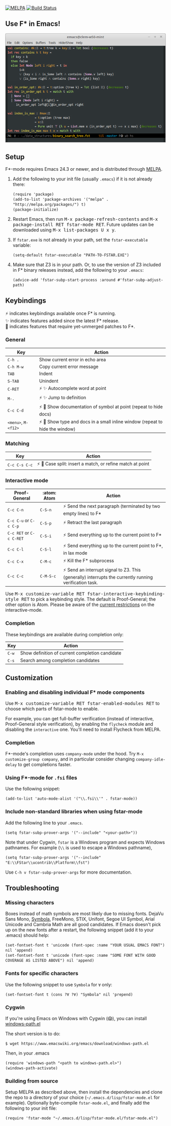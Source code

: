 [![MELPA](https://melpa.org/packages/fstar-mode-badge.svg)](https://melpa.org/#/fstar-mode) [![Build Status](https://travis-ci.org/FStarLang/fstar-mode.el.svg?branch=master)](https://travis-ci.org/FStarLang/fstar-mode.el)

## Use F* in Emacs!

![Screenshot](img/fstar-mode.png)

## Setup

F*-mode requires Emacs 24.3 or newer, and is distributed through [MELPA](https://melpa.org).

1.  Add the following to your init file (usually `.emacs`) if it is not already there:

    ```elisp
    (require 'package)
    (add-to-list 'package-archives '("melpa" . "http://melpa.org/packages/") t)
    (package-initialize)
    ```

2.  Restart Emacs, then run <kbd>M-x package-refresh-contents</kbd> and <kbd>M-x package-install RET fstar-mode RET</kbd>. Future updates can be downloaded using <kbd>M-x list-packages U x y</kbd>.

3.  If `fstar.exe` is not already in your path, set the `fstar-executable` variable:

    ```elisp
    (setq-default fstar-executable "PATH-TO-FSTAR.EXE")
    ```

4.  Make sure that Z3 is in your path. Or, to use the version of Z3 included in F* binary releases instead, add the following to your `.emacs`:

    ```elisp
    (advice-add 'fstar-subp-start-process :around #'fstar-subp-adjust-path)
    ```

## Keybindings

:zap: indicates keybindings available once F* is running.<br/>
:sparkles: indicates features added since the latest F* release.<br/>
:unicorn: indicates features that require yet-unmerged patches to F*.<br/>

### General

Key                 | Action
--------------------|----------------------------------
`C-h .`             | Show current error in echo area
`C-h M-w`           | Copy current error message
`TAB`               | Indent
`S-TAB`             | Unindent
`C-RET`             | :zap: :sparkles: Autocomplete word at point
`M-.`               | :zap: :sparkles: Jump to definition
`C-c C-d`           | :zap: :unicorn: Show documentation of symbol at point (repeat to hide docs)
`<menu>`, `M-<f12>` | :zap: :unicorn: Show type and docs in a small inline window (repeat to hide the window)

### Matching

Key                 | Action
--------------------|----------------------------------
`C-c C-s C-c`       | :zap: :unicorn: Case split: insert a match, or refine match at point


### Interactive mode

Proof-General            | :atom: Atom   | Action
-------------------------|---------------|----------------------------------------------------------
`C-c C-n`                | `C-S-n`       | :zap: Send the next paragraph (terminated by two empty lines) to F*
`C-c C-u` or `C-c C-p`   | `C-S-p`       | :zap: Retract the last paragraph
`C-c RET` or `C-c C-RET` | `C-S-i`       | :zap: Send everything up to the current point to F*
`C-c C-l`                | `C-S-l`       | :zap: Send everything up to the current point to F*, in lax mode
`C-c C-x`                | `C-M-c`       | :zap: Kill the F* subprocess
`C-c C-c`                | `C-M-S-c`     | :zap: Send an interrupt signal to Z3.  This (generally) interrupts the currently running verification task.

Use <kbd>M-x customize-variable RET fstar-interactive-keybinding-style RET</kbd> to pick a keybinding style. The default is Proof-General; the other option is Atom. Please be aware of the [current restrictions](https://github.com/FStarLang/FStar/wiki/Dealing-with-F%E2%98%85-dependencies#when-invoking-f-in-interactive-mode) on the interactive-mode.

### Completion

These keybindings are available during completion only:

Key     | Action
--------|------------------------------------------------
`C-w`   | Show definition of current completion candidate
`C-s`   | Search among completion candidates

## Customization

### Enabling and disabling individual F* mode components

Use <kbd>M-x customize-variable RET fstar-enabled-modules RET</kbd> to choose which parts of fstar-mode to enable.

For example, you can get full-buffer verification (instead of interactive, Proof-General style verification), by enabling the `flycheck` module and disabling the `interactive` one. You'll need to install Flycheck from MELPA.

### Completion

F*-mode's completion uses `company-mode` under the hood.  Try `M-x customize-group company`, and in particular consider changing `company-idle-delay` to get completions faster.

### Using F*-mode for `.fsi` files

Use the following snippet:

```elisp
(add-to-list 'auto-mode-alist '("\\.fsi\\'" . fstar-mode))
```

### Include non-standard libraries when using fstar-mode

Add the following line to your `.emacs`.

```elisp
(setq fstar-subp-prover-args '("--include" "<your-path>"))
```

Note that under Cygwin, `fstar` is a Windows program and expects Windows pathnames. For example (`\\` is used to escape a Windows pathname),

```elisp
(setq fstar-subp-prover-args '("--include" "E:\\FStar\\ucontrib\\Platform\\fst")
```

Use `C-h v fstar-subp-prover-args` for more documentation.

## Troubleshooting

### Missing characters

Boxes instead of math symbols are most likely due to missing fonts. DejaVu Sans Mono, [Symbola](http://shapecatcher.com/downloads/Symbola706.zip), FreeMono, STIX, Unifont, Segoe UI Symbol, Arial Unicode and Cambria Math are all good candidates. If Emacs doesn't pick up on the new fonts after a restart, the following snippet (add it to your .emacs) should help:

```elisp
(set-fontset-font t 'unicode (font-spec :name "YOUR USUAL EMACS FONT") nil 'append)
(set-fontset-font t 'unicode (font-spec :name "SOME FONT WITH GOOD COVERAGE AS LISTED ABOVE") nil 'append)
```

### Fonts for specific characters

Use the following snippet to use `Symbola` for `∀` only:

```elisp
(set-fontset-font t (cons ?∀ ?∀) "Symbola" nil 'prepend)
```

### Cygwin

If you're using Emacs on Windows with Cygwin (😱), you can install [windows-path.el](https://www.emacswiki.org/emacs/windows-path.el)

The short version is to do:

```
$ wget https://www.emacswiki.org/emacs/download/windows-path.el
```

Then, in your .emacs
```elisp
(require 'windows-path "<path to windows-path.el>")
(windows-path-activate)
```

### Building from source

Setup MELPA as described above, then install the dependencies and clone the repo to a directory of your choice (`~/.emacs.d/lisp/fstar-mode.el` for example). Optionally byte-compile `fstar-mode.el`, and finally add the following to your init file:

```elisp
(require 'fstar-mode "~/.emacs.d/lisp/fstar-mode.el/fstar-mode.el")
```
